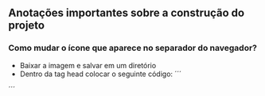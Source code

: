## Anotações importantes sobre a construção do projeto

### Como mudar o ícone que aparece no separador do navegador?

- Baixar a imagem e salvar em um diretório
- Dentro da tag head colocar o seguinte código:
´´´
<link
      rel="shortcut icon"
      href="./caminho/da-imagem.png" 
      type="image/x-icon"
/>
´´´
